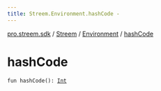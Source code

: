 ```yaml
---
title: Streem.Environment.hashCode - 
---
```


[pro.streem.sdk](../../index.html) / [Streem](../index.html) / [Environment](index.html) / [hashCode](./hash-code.html)

# hashCode

`fun hashCode(): `[`Int`](https://kotlinlang.org/api/latest/jvm/stdlib/kotlin/-int/index.html)